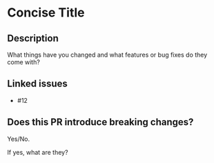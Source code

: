 # Concise Title

## Description
What things have you changed and what features or bug fixes do they come with?

## Linked issues
- #12

## Does this PR introduce breaking changes?
Yes/No.

If yes, what are they?

<!-- Thank you for contributing to our open source project ☺️ -->

